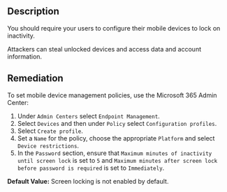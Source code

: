 ## Description

You should require your users to configure their mobile devices to lock on inactivity.

Attackers can steal unlocked devices and access data and account information.

## Remediation

To set mobile device management policies, use the Microsoft 365 Admin Center:

1. Under `Admin Centers` select `Endpoint Management`.
2. Select `Devices` and then under `Policy` select `Configuration profiles`.
3. Select `Create profile`.
4. Set a `Name` for the policy, choose the appropriate `Platform` and select `Device restrictions`.
5. In the `Password` section, ensure that `Maximum minutes of inactivity until screen lock` is set to `5` and `Maximum minutes after screen lock before password is required` is set to `Immediately`.

**Default Value:** Screen locking is not enabled by default.
